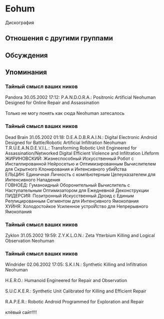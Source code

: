 # Eohum

Дискография

## Отношения с другими группами


## Обсуждения


## Упоминания

### Тайный смысл ваших ников

Pandora 30.05.2002 17:12:
P.A.N.D.O.R.A.: Positronic Artificial Neohuman Designed for Online Repair and Assassination<BR><BR>Только не могу понять как сюда Neohuman затесалось

### Тайный смысл ваших ников

Dead Brain 31.05.2002 01:18:
D.E.A.D.B.R.A.I.N.: Digital Electronic Android Designed for Battle/Robotic Artificial Infiltration Neohuman<BR>T.R.U.E.A.N.D.E.V.I.L.: Transforming Robotic Unit Engineered for Assassination/Networked Digital Efficient Violence and Infiltration Lifeform<BR>ЖИРИНОВСКИЙ: Жизнеспособный Искусственный Робот с Инсталлированной Нейросетью и Оптимизированным Вычислителем для Скрытного Клонирования и Интенсивного убиЙства<BR>ЕЛЬЦИН: Единичная Личность с компЬютерным Целеуказателем для Интенсивного Нападения<BR>ГОВНОЕД: Гуманоидный Оборонительный Вычислитель с Наступательным Оптимизатором для Ежедневной Деконструкции<BR>ПИДЕРСИЯ: Позитронный Искусственный Дроид с Единым Реплицированным Сегментом для Интенсивного Ямокопания<BR>ХУЙНЯ: Холодостойкое Усиленное устроЙство для Непрерывного Ямокопания

### Тайный смысл ваших ников

Zyklon 31.05.2002 19:59:
Z.Y.K.L.O.N.: Zeta Ytterbium Killing and Logical Observation Neohuman<BR>

### Тайный смысл ваших ников

Windrider 02.06.2002 17:05:
S.K.I.N.: Synthetic Killing and Infiltration Neohuman<BR><BR>H.E.R.O.: Humanoid Engineered for Repair and Observation<BR><BR>S.U.C.K.E.R.: Synthetic Unit Calibrated for Killing and Efficient Repair<BR><BR>R.A.P.E.R.: Robotic Android Programmed for Exploration and Repair<BR><BR>клёвый сайт!!!!<BR><BR>

